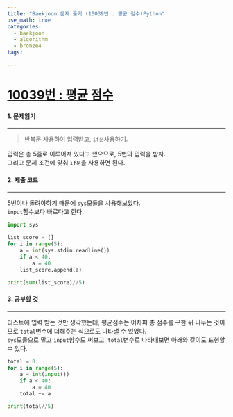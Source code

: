 ```yaml
---
title: "Baekjoon 문제 풀기 (10039번 : 평균 점수)Python"
use_math: true
categories:
  - baekjoon
  - algorithm
  - bronze4
tags:

---
```



# [10039번 : 평균 점수](https://www.acmicpc.net/problem/10039)

#### 1. 문제읽기
---

> 반복문 사용하여 입력받고,   `if문`사용하기.  

입력은 총 5줄로 이루어져 있다고 했으므로, 5번의 입력을 받자.  
그리고 문제 조건에 맞춰 `if문`을 사용하면 된다.  	  



#### 2. 제출 코드 
---


5번이나 돌려야하기 때문에 `sys`모듈을 사용해보았다.  
`input`함수보다 빠르다고 한다.  


```python
import sys

list_score = []
for i in range(5):
    a = int(sys.stdin.readline())
    if a < 40:
        a = 40
    list_score.append(a)

print(sum(list_score)//5)
```



#### 3. 공부할 것
---


리스트에 입력 받는 것만 생각했는데, 평균점수는 어차피 총 점수를 구한 뒤 나누는 것이므로 `total`변수에 더해주는 식으로도 나타낼 수 있었다.  
`sys`모듈으로 말고 `input`함수도 써보고, `total`변수로 나타내보면 아래와 같이도 표현할 수 있다.  

```python
total = 0
for i in range(5):
    a = int(input())
    if a < 40:
        a = 40
    total += a

print(total//5)
```